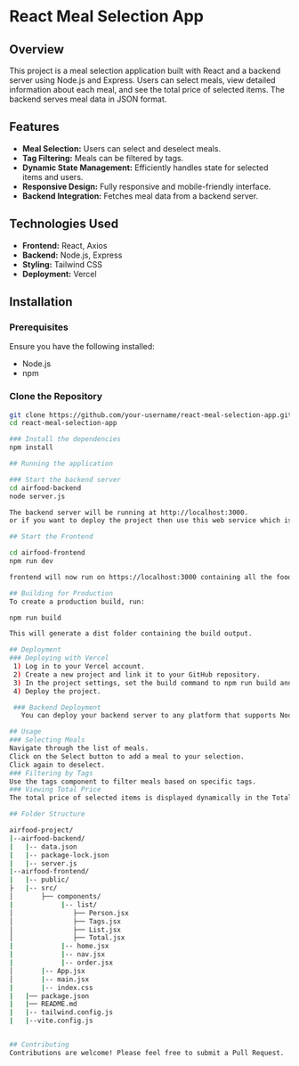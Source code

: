 # React Meal Selection App

## Overview

This project is a meal selection application built with React and a backend server using Node.js and Express. Users can select meals, view detailed information about each meal, and see the total price of selected items. The backend serves meal data in JSON format.

## Features

- **Meal Selection:** Users can select and deselect meals.
- **Tag Filtering:** Meals can be filtered by tags.
- **Dynamic State Management:** Efficiently handles state for selected items and users.
- **Responsive Design:** Fully responsive and mobile-friendly interface.
- **Backend Integration:** Fetches meal data from a backend server.

## Technologies Used

- **Frontend:** React, Axios
- **Backend:** Node.js, Express
- **Styling:** Tailwind CSS
- **Deployment:** Vercel

## Installation

### Prerequisites

Ensure you have the following installed:

- Node.js
- npm

### Clone the Repository

```bash
git clone https://github.com/your-username/react-meal-selection-app.git
cd react-meal-selection-app

### Install the dependencies
npm install

## Running the application

### Start the backend server
cd airfood-backend
node server.js

The backend server will be running at http://localhost:3000.
or if you want to deploy the project then use this web service which is already hosted on render.com -->>https://airfood-project.onrender.com/api/meals put this api in the airfood-frontend>src>components>order.jsx replace localhost:3000/api/meals with above link

## Start the Frontend

cd airfood-frontend
npm run dev

frontend will now run on https://localhost:3000 containing all the food fetched from localhost api with /api/meals endpoint

## Building for Production
To create a production build, run:

npm run build

This will generate a dist folder containing the build output.

## Deployment
### Deploying with Vercel
 1) Log in to your Vercel account.
 2) Create a new project and link it to your GitHub repository.
 3) In the project settings, set the build command to npm run build and the output directory to dist.
 4) Deploy the project.

 ### Backend Deployment
   You can deploy your backend server to any platform that supports Node.js. Ensure the PORT environment variable is set correctly.

## Usage
### Selecting Meals
Navigate through the list of meals.
Click on the Select button to add a meal to your selection.
Click again to deselect.
### Filtering by Tags
Use the tags component to filter meals based on specific tags.
### Viewing Total Price
The total price of selected items is displayed dynamically in the Total component.

## Folder Structure

airfood-project/
|--airfood-backend/
|   |-- data.json
|   |-- package-lock.json
|   |-- server.js
|--airfood-frontend/
|   |-- public/
├   |-- src/
│       ├── components/
|            |-- list/
│               ├── Person.jsx
│               ├── Tags.jsx
│               ├── List.jsx
│               ├── Total.jsx
|            |-- home.jsx
|            |-- nav.jsx
|            |-- order.jsx
│       |-- App.jsx
│       |-- main.jsx
|       |-- index.css
|   |── package.json
|   |── README.md
|   |-- tailwind.config.js
|   |--vite.config.js


## Contributing
Contributions are welcome! Please feel free to submit a Pull Request.